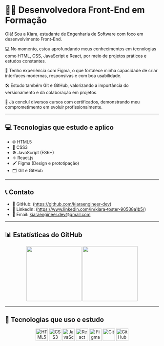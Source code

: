 # 👩‍💻 Desenvolvedora Front-End em Formação

Olá! Sou a Kiara, estudante de Engenharia de Software com foco em desenvolvimento Front-End.

💻 No momento, estou aprofundando meus conhecimentos em tecnologias como HTML, CSS, JavaScript e React, por meio de projetos práticos e estudos constantes.

🎨 Tenho experiência com Figma, o que fortalece minha capacidade de criar interfaces modernas, responsivas e com boa usabilidade.

🛠️ Estudo também Git e GitHub, valorizando a importância do versionamento e da colaboração em projetos.

📜 Já concluí diversos cursos com certificados, demonstrando meu comprometimento em evoluir profissionalmente.

---

## 💻 Tecnologias que estudo e aplico

- 🌐 HTML5  
- 🎨 CSS3  
- ⚙️ JavaScript (ES6+)  
- ⚛️ React.js  
- 🖌️ Figma (Design e prototipação)  
- 🗂️ Git e GitHub  

---

## 📞 Contato

- 🔗 GitHub: (https://github.com/kiaraengineer-dev)  
- 💼 LinkedIn: (https://www.linkedin.com/in/kiara-toster-90538a1b5/)  
- 📧 Email: kiaraengineer.dev@gmail.com  

---

## 📊 Estatísticas do GitHub

<div align="center">
  <img height="180em" src="https://github-readme-stats.vercel.app/api?username=kiaraengineer-dev&show_icons=true&theme=radical&count_private=true" />
  <img height="180em" src="https://github-readme-stats.vercel.app/api/top-langs/?username=kiaraengineer-dev&layout=compact&theme=radical" />
</div>

---


## 🚀 Tecnologias que uso e estudo

<p align="center">
  <img src="https://cdn.jsdelivr.net/gh/devicons/devicon/icons/html5/html5-original.svg" width="40px" alt="HTML5" title="HTML5"/>
  <img src="https://cdn.jsdelivr.net/gh/devicons/devicon/icons/css3/css3-original.svg" width="40px" alt="CSS3" title="CSS3"/>
  <img src="https://cdn.jsdelivr.net/gh/devicons/devicon/icons/javascript/javascript-original.svg" width="40px" alt="JavaScript" title="JavaScript"/>
  <img src="https://cdn.jsdelivr.net/gh/devicons/devicon/icons/react/react-original.svg" width="40px" alt="React" title="React"/>
  <img src="https://cdn.jsdelivr.net/gh/devicons/devicon/icons/figma/figma-original.svg" width="40px" alt="Figma" title="Figma"/>
  <img src="https://cdn.jsdelivr.net/gh/devicons/devicon/icons/git/git-original.svg" width="40px" alt="Git" title="Git"/>
  <img src="https://cdn.jsdelivr.net/gh/devicons/devicon/icons/github/github-original.svg" width="40px" alt="GitHub" title="GitHub"/>
</p>


          








